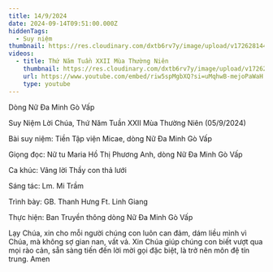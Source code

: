 ```yaml
---
title: 14/9/2024
date: 2024-09-14T09:51:00.000Z
hiddenTags:
  - Suy niệm
thumbnail: https://res.cloudinary.com/dxtb6rv7y/image/upload/v1726281449/THU_NAM_TUAN_23_gnf6l1.jpg
videos:
  - title: Thứ Năm Tuần XXII Mùa Thường Niên
    thumbnail: https://res.cloudinary.com/dxtb6rv7y/image/upload/v1726281449/THU_NAM_TUAN_23_gnf6l1.jpg
    url: https://www.youtube.com/embed/riw5spMgbXQ?si=uMqhwB-mejoPaWaH
    type: youtube
---
```

Dòng Nữ Đa Minh Gò Vấp

Suy Niệm Lời Chúa, Thứ Năm Tuần XXII Mùa Thường Niên (05/9/2024)

Bài suy niệm: Tiền Tập viện Micae, dòng Nữ Đa Minh Gò Vấp

Giọng đọc: Nữ tu Maria Hồ Thị Phương Anh, dòng Nữ Đa Minh Gò Vấp

Ca khúc: Vâng lời Thầy con thả lưới

Sáng tác: Lm. Mi Trầm

Trình bày: GB. Thanh Hưng Ft. Linh Giang

Thực hiện: Ban Truyền thông dòng Nữ Đa Minh Gò Vấp



Lạy Chúa, xin cho mỗi người chúng con luôn can đảm, dám liều mình vì Chúa, mà không sợ gian nan, vất vả. Xin Chúa giúp chúng con biết vượt qua mọi rào cản, sẵn sàng tiến đến lời mời gọi đặc biệt, là trở nên môn đệ tín trung. Amen
